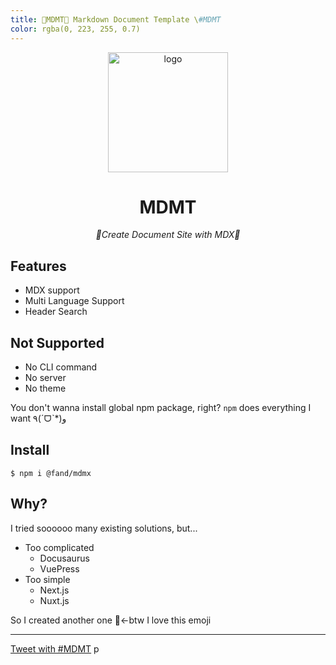 ```yaml
---
title: 💊MDMT💊 Markdown Document Template \#MDMT
color: rgba(0, 223, 255, 0.7)
---
```

<div align="center">
  <img alt="logo" src="/static/images/logo_720h.png" width="192"/>
  <h1>MDMT</h1><i>💊Create Document Site with MDX💊</i>
  <br/>
</div>

## Features

- MDX support
- Multi Language Support
- Header Search

## Not Supported

- No CLI command
- No server
- No theme

You don't wanna install global npm package, right?
`npm` does everything I want ٩(ˊᗜˋ*)و

## Install

```
$ npm i @fand/mdmx
```

## Why?

I tried soooooo many existing solutions, but...

- Too complicated
  - Docusaurus
  - VuePress
- Too simple
  - Next.js
  - Nuxt.js

So I created another one 🐹←btw I love this emoji

---

<a href="https://twitter.com/intent/tweet?url=https://gmork.in/mdmt/&hashtags=mdmt" target="\_blank">Tweet with #MDMT</a>
p
